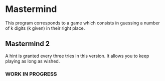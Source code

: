 # Mastermind
This program corresponds to a game which consists in guessing a number of k digits 
(k given) in their right place.

## Mastermind 2
A hint is granted every three tries in this version.
It allows you to keep playing as long as wished.

### WORK IN PROGRESS
